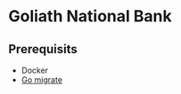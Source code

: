 # Goliath National Bank

## Prerequisits

- Docker
- [Go migrate](https://github.com/golang-migrate/migrate/blob/master/cmd/migrate/README.md)